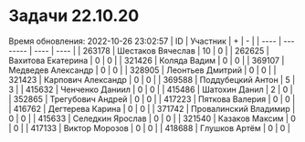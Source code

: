 # Задачи 22.10.20
Время обновления: 2022-10-26 23:02:57
| ID   | Участник | +    | -    |
| ---- | -------- | ---- | ---- |
| 263178 | Шестаков Вячеслав | 10 | 0 |
| 262625 | Вахитова Екатерина | 0 | 0 |
| 321426 | Коляда Вадим | 0 | 0 |
| 369107 | Медведев Александр | 0 | 0 |
| 328905 | Леонтьев Дмитрий | 0 | 0 |
| 321423 | Карпович Александр | 0 | 0 |
| 369588 | Поддубецкий Антон | 5 | 3 |
| 415632 | Ченченко Даниил | 0 | 0 |
| 415486 | Шатохин Данил | 2 | 0 |
| 352865 | Трегубович Андрей | 0 | 0 |
| 417223 | Пяткова Валерия | 0 | 0 |
| 416762 | Дегтерева Карина | 0 | 0 |
| 371742 | Провалинский Владимир | 0 | 0 |
| 415633 | Селедкин Ярослав | 0 | 0 |
| 321540 | Казаков Максим | 0 | 0 |
| 417133 | Виктор Морозов | 0 | 0 |
| 418688 | Глушков Артём | 0 | 0 |
